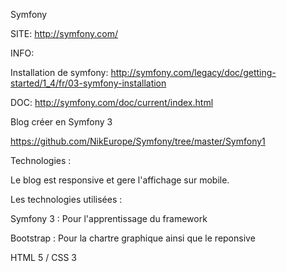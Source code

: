 

Symfony

SITE: http://symfony.com/





INFO:

Installation de symfony:  http://symfony.com/legacy/doc/getting-started/1_4/fr/03-symfony-installation


DOC: http://symfony.com/doc/current/index.html




Blog créer en Symfony 3

https://github.com/NikEurope/Symfony/tree/master/Symfony1



Technologies :

Le blog est responsive et gere l'affichage sur mobile.

Les technologies utilisées :

Symfony 3 : Pour l'apprentissage du framework
  
Bootstrap : Pour la chartre graphique ainsi que le reponsive
  
HTML 5 / CSS 3
  
  

